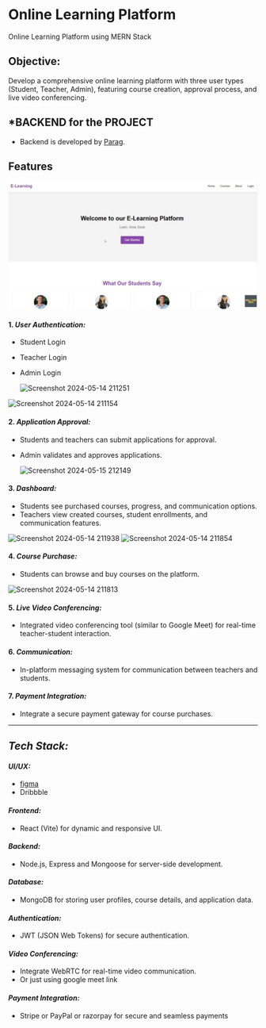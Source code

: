 
# Online Learning Platform

Online Learning Platform using MERN Stack

## Objective:

Develop a comprehensive online learning platform with three user types (Student, Teacher, Admin), featuring course creation, approval process, and live video conferencing.

## *BACKEND for the PROJECT
   - Backend is developed by [Parag](https://github.com/Aafrein11).

## Features
![Screenshot 2024-05-14 212028](https://github.com/Aafrein11/Online-Learning-Platform/blob/0dea259acbcf30abc0f4c60e46d3a5b7c0f69926/sreenshots/WhatsApp%20Image%202024-11-28%20at%2011.10.05%20AM.jpeg)


#### 1. *User Authentication:*
   - Student Login
   - Teacher Login
   - Admin Login

     ![Screenshot 2024-05-14 211251](https://github.com/Pika003/e-Learning-Platform/assets/104189733/3179ba23-ae52-4ab5-8d0a-b2891cc43e0f)

![Screenshot 2024-05-14 211154](https://github.com/Pika003/e-Learning-Platform/assets/104189733/377d8aa0-c35b-46d0-9408-f18b6ecb1ac1)

#### 2. *Application Approval:*
   - Students and teachers can submit applications for approval.
   - Admin validates and approves applications.

     ![Screenshot 2024-05-15 212149](https://github.com/Pika003/e-Learning-Platform/assets/104189733/6e8afdba-a8a5-47e3-977c-f5292e136c3f)


#### 3. *Dashboard:*
   - Students see purchased courses, progress, and communication options.
   - Teachers view created courses, student enrollments, and communication features.

     
![Screenshot 2024-05-14 211938](https://github.com/Pika003/e-Learning-Platform/assets/104189733/1008e68d-b683-4e8a-bc85-6d5890946724)
![Screenshot 2024-05-14 211854](https://github.com/Pika003/e-Learning-Platform/assets/104189733/c857a214-5366-49db-8035-13d2bfb88396)
#### 4. *Course Purchase:*

   - Students can browse and buy courses on the platform.
     
![Screenshot 2024-05-14 211813](https://github.com/Pika003/e-Learning-Platform/assets/104189733/1578ca04-b85d-4c7b-8875-12f6756f2621)

#### 5. *Live Video Conferencing:*
   - Integrated video conferencing tool (similar to Google Meet) for real-time teacher-student interaction.

#### 6. *Communication:*
   - In-platform messaging system for communication between teachers and students.

#### 7. *Payment Integration:*
   - Integrate a secure payment gateway for course purchases.

----


## *Tech Stack:*

#### *UI/UX:*
  - [figma](https://www.figma.com/file/6b4R8evBkii6mI53IA4vSS/Online-Learning-Platform?type=design&node-id=0-1&mode=design&t=HBUPk2hRYW3ioAUj-0) 
  - Dribbble

#### *Frontend:*
  - React (Vite) for dynamic and responsive UI.

#### *Backend:*
  - Node.js, Express and Mongoose for server-side development.

#### *Database:*
  - MongoDB for storing user profiles, course details, and application data.

#### *Authentication:*
  - JWT (JSON Web Tokens) for secure authentication.

#### *Video Conferencing:*
  - Integrate WebRTC for real-time video communication.
  - Or just using google meet link

#### *Payment Integration:*
  - Stripe or PayPal or razorpay for secure and seamless payments

